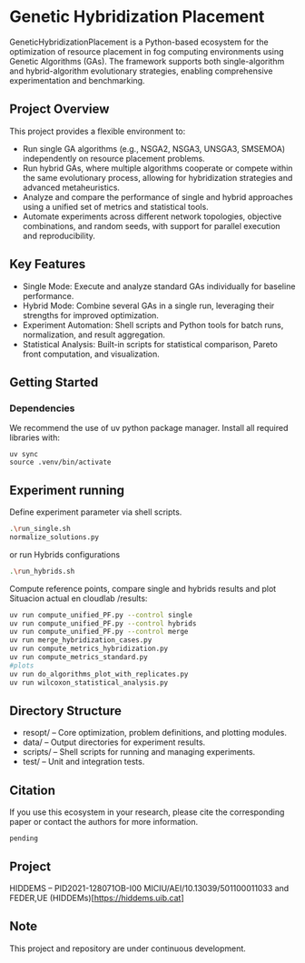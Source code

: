 # Genetic Hybridization Placement
GeneticHybridizationPlacement is a Python-based ecosystem for the optimization of resource placement in fog computing environments using Genetic Algorithms (GAs). The framework supports both single-algorithm and hybrid-algorithm evolutionary strategies, enabling comprehensive experimentation and benchmarking.

## Project Overview
This project provides a flexible environment to:
- Run single GA algorithms (e.g., NSGA2, NSGA3, UNSGA3, SMSEMOA) independently on resource placement problems.
- Run hybrid GAs, where multiple algorithms cooperate or compete within the same evolutionary process, allowing for hybridization strategies and advanced metaheuristics.
- Analyze and compare the performance of single and hybrid approaches using a unified set of metrics and statistical tools.
- Automate experiments across different network topologies, objective combinations, and random seeds, with support for parallel execution and reproducibility.

## Key Features
- Single Mode: Execute and analyze standard GAs individually for baseline performance.
- Hybrid Mode: Combine several GAs in a single run, leveraging their strengths for improved optimization.
- Experiment Automation: Shell scripts and Python tools for batch runs, normalization, and result aggregation.
- Statistical Analysis: Built-in scripts for statistical comparison, Pareto front computation, and visualization.

## Getting Started
### Dependencies
We recommend the use of uv python package manager. Install all required libraries with:
```
uv sync
source .venv/bin/activate
```
## Experiment running
Define experiment parameter via shell scripts.
```bash
.\run_single.sh
normalize_solutions.py
```

or run Hybrids configurations
```bash
.\run_hybrids.sh
```

Compute reference points, compare single and hybrids results and plot
Situacion actual en cloudlab /results: 
```bash
uv run compute_unified_PF.py --control single 
uv run compute_unified_PF.py --control hybrids 
uv run compute_unified_PF.py --control merge 
uv run merge_hybridization_cases.py 
uv run compute_metrics_hybridization.py
uv run compute_metrics_standard.py 
#plots
uv run do_algorithms_plot_with_replicates.py
uv run wilcoxon_statistical_analysis.py
```
## Directory Structure
- resopt/ – Core optimization, problem definitions, and plotting modules.
- data/ – Output directories for experiment results.
- scripts/ – Shell scripts for running and managing experiments.
- test/ – Unit and integration tests.

## Citation
If you use this ecosystem in your research, please cite the corresponding paper or contact the authors for more information.

```text
pending
```

## Project
HIDDEMS – PID2021-128071OB-I00 MICIU/AEI/10.13039/501100011033 and FEDER,UE
(HIDDEMs)[https://hiddems.uib.cat]

## Note
This project and repository are under continuous development.
